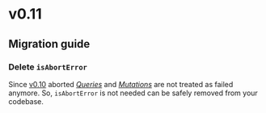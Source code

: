 # v0.11

## Migration guide

### Delete `isAbortError`

Since [v0.10](/releases/0-10) aborted [_Queries_](/api/primitives/query) and [_Mutations_](/api/primitives/mutations) are not treated as failed anymore. So, `isAbortError` is not needed can be safely removed from your codebase.

<!--@include: ./0-11.changelog.md-->
